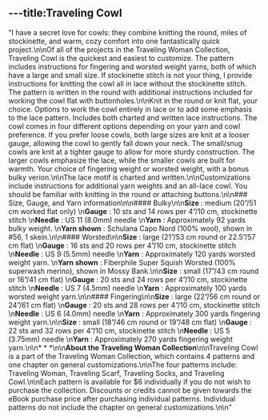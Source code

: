 ---title:Traveling Cowl
---
"I have a secret love for cowls: they combine knitting the round, miles of stockinette, and warm, cozy comfort into one fantastically quick project.\n\nOf all of the projects in the Traveling Woman Collection, Traveling Cowl is the quickest and easiest to customize. The pattern includes instructions for fingering and worsted weight yarns, both of which have a large and small size. If stockinette stitch is not your thing, I provide instructions for knitting the cowl all in lace without the stockinette stitch. The pattern is written in the round with additional instructions included for working the cowl flat with buttonholes.\n\nKnit in the round or knit flat, your choice. Options to work the cowl entirely in lace or to add some emphasis to the lace pattern. Includes both charted and written lace instructions. The cowl comes in four different options depending on your yarn and cowl preference. If you prefer loose cowls, both large sizes are knit at a looser gauge, allowing the cowl to gently fall down your neck. The small/snug cowls are knit at a tighter gauge to allow for more sturdy construction. The larger cowls emphasize the lace, while the smaller cowls are built for warmth. Your choice of fingering weight or worsted weight, with a bonus bulky verion.\n\nThe lace motif is charted and written.\n\nCustomizations include instructions for additional yarn weights and an all-lace cowl. You should be familiar with knitting in the round or attaching buttons.\n\n### Size, Gauge, and Yarn information\n\n#### Bulky\n\n**Size** : medium (20”/51 cm worked flat only)   \n**Gauge** : 10 sts and 14 rows per 4”/10 cm, stockinette stitch   \n**Needle** : US 11 (8.0mm) needle   \n**Yarn** : Approximately 92 yards bulky weight.   \n**Yarn shown** : Schulana Capo Nord (100% wool), shown in #56, 1 skein.\n\n#### Worsted\n\n**Size** : large (21”/53 cm round or 22.5”/57 cm flat)   \n**Gauge** : 16 sts and 20 rows per 4”/10 cm, stockinette stitch   \n**Needle** : US 9 (5.5mm) needle   \n**Yarn** : Approximately 120 yards worsted weight yarn.   \n**Yarn shown** : Fiberphile Super Squish Worsted (100% superwash merino), shown in Mossy Bank.\n\n**Size** : small (17”/43 cm round or 16”/41 cm flat)   \n**Gauge** : 20 sts and 24 rows per 4”/10 cm, stockinette stitch   \n**Needle** : US 7 (4.5mm) needle   \n**Yarn** : Approximately 100 yards worsted weight yarn.\n\n#### Fingering\n\n**Size** : large (22”/56 cm round or 24”/61 cm flat)   \n**Gauge** : 20 sts and 28 rows per 4”/10 cm, stockinette stitch   \n**Needle** : US 6 (4.0mm) needle   \n**Yarn** : Approximately 300 yards fingering weight yarn.\n\n**Size** : small (18”/46 cm round or 19”/48 cm flat)   \n**Gauge** : 22 sts and 32 rows per 4”/10 cm, stockinette stitch   \n**Needle** : US 5 (3.75mm) needle   \n**Yarn** : Approximately 270 yards fingering weight yarn.\n\n* * *\n\n**About the Traveling Woman Collection**\n\nTraveling Cowl is a part of the Traveling Woman Collection, which contains 4 patterns and one chapter on general customizations.\n\nThe four patterns include: Traveling Woman, Traveling Scarf, Traveling Socks, and Traveling Cowl.\n\nEach pattern is available for $6 individually if you do not wish to purchase the collection. Discounts or credits cannot be given towards the eBook purchase price after purchasing individual patterns. Individual patterns do not include the chapter on general customizations.\n\n"